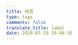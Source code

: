 ```yaml
---
title: 标签
type: tags
comments: false
translate_title: label
date: 2018-07-29 19:44:35
---
```

